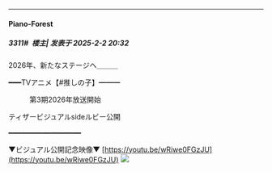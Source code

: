 ﻿
*****

####  Piano-Forest  
##### 3311#         楼主| 发表于 2025-2-2 20:32

2026年、新たなステージへ＿＿＿

━━━TVアニメ【#推しの子】━━━

     　  第3期2026年放送開始

 ティザービジュアルsideルビー公開 

━━━━━━━━━━━━━━━━━

▼ビジュアル公開記念映像▼
[https://youtu.be/wRiwe0FGzJU](https://youtu.be/wRiwe0FGzJU)
<img src="https://p.sda1.dev/21/bf007be3589ae5528f96f941c8f90ba8/20250202_203150.jpg" referrerpolicy="no-referrer">

